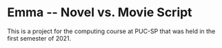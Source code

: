 # Emma -- Novel vs. Movie Script
This is a project for the computing course at PUC-SP that was held in the first semester of 2021.